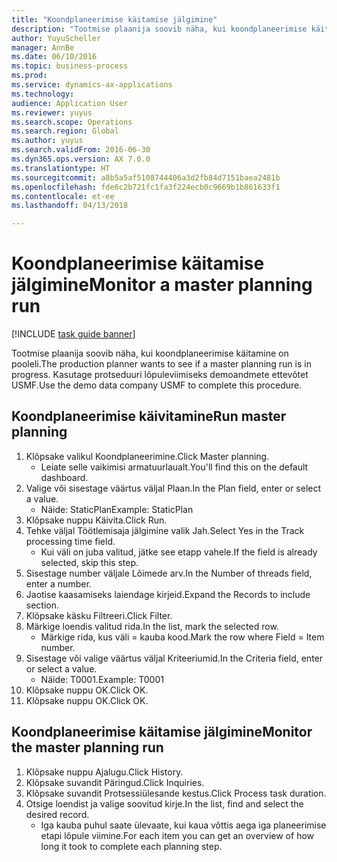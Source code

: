 ```yaml
--- 
title: "Koondplaneerimise käitamise jälgimine"
description: "Tootmise plaanija soovib näha, kui koondplaneerimise käitamine on pooleli."
author: YuyuScheller
manager: AnnBe
ms.date: 06/10/2016
ms.topic: business-process
ms.prod: 
ms.service: dynamics-ax-applications
ms.technology: 
audience: Application User
ms.reviewer: yuyus
ms.search.scope: Operations
ms.search.region: Global
ms.author: yuyus
ms.search.validFrom: 2016-06-30
ms.dyn365.ops.version: AX 7.0.0
ms.translationtype: HT
ms.sourcegitcommit: a8b5a5af5108744406a3d2fb84d7151baea2481b
ms.openlocfilehash: fde6c2b721fc1fa3f224ecb0c9669b1b861633f1
ms.contentlocale: et-ee
ms.lasthandoff: 04/13/2018

---
```

# <a name="monitor-a-master-planning-run"></a><span data-ttu-id="5a1f4-103">Koondplaneerimise käitamise jälgimine</span><span class="sxs-lookup"><span data-stu-id="5a1f4-103">Monitor a master planning run</span></span>

[!INCLUDE [task guide banner](../../includes/task-guide-banner.md)]

<span data-ttu-id="5a1f4-104">Tootmise plaanija soovib näha, kui koondplaneerimise käitamine on pooleli.</span><span class="sxs-lookup"><span data-stu-id="5a1f4-104">The production planner wants to see if a master planning run is in progress.</span></span> <span data-ttu-id="5a1f4-105">Kasutage protseduuri lõpuleviimiseks demoandmete ettevõtet USMF.</span><span class="sxs-lookup"><span data-stu-id="5a1f4-105">Use the demo data company USMF to complete this procedure.</span></span>


## <a name="run-master-planning"></a><span data-ttu-id="5a1f4-106">Koondplaneerimise käivitamine</span><span class="sxs-lookup"><span data-stu-id="5a1f4-106">Run master planning</span></span>
1. <span data-ttu-id="5a1f4-107">Klõpsake valikul Koondplaneerimine.</span><span class="sxs-lookup"><span data-stu-id="5a1f4-107">Click Master planning.</span></span>
    * <span data-ttu-id="5a1f4-108">Leiate selle vaikimisi armatuurlaualt.</span><span class="sxs-lookup"><span data-stu-id="5a1f4-108">You'll find this on the default dashboard.</span></span>  
2. <span data-ttu-id="5a1f4-109">Valige või sisestage väärtus väljal Plaan.</span><span class="sxs-lookup"><span data-stu-id="5a1f4-109">In the Plan field, enter or select a value.</span></span>
    * <span data-ttu-id="5a1f4-110">Näide: StaticPlan</span><span class="sxs-lookup"><span data-stu-id="5a1f4-110">Example: StaticPlan</span></span>  
3. <span data-ttu-id="5a1f4-111">Klõpsake nuppu Käivita.</span><span class="sxs-lookup"><span data-stu-id="5a1f4-111">Click Run.</span></span>
4. <span data-ttu-id="5a1f4-112">Tehke väljal Töötlemisaja jälgimine valik Jah.</span><span class="sxs-lookup"><span data-stu-id="5a1f4-112">Select Yes in the Track processing time field.</span></span>
    * <span data-ttu-id="5a1f4-113">Kui väli on juba valitud, jätke see etapp vahele.</span><span class="sxs-lookup"><span data-stu-id="5a1f4-113">If the field is already selected, skip this step.</span></span>  
5. <span data-ttu-id="5a1f4-114">Sisestage number väljale Lõimede arv.</span><span class="sxs-lookup"><span data-stu-id="5a1f4-114">In the Number of threads field, enter a number.</span></span>
6. <span data-ttu-id="5a1f4-115">Jaotise kaasamiseks laiendage kirjeid.</span><span class="sxs-lookup"><span data-stu-id="5a1f4-115">Expand the Records to include section.</span></span>
7. <span data-ttu-id="5a1f4-116">Klõpsake käsku Filtreeri.</span><span class="sxs-lookup"><span data-stu-id="5a1f4-116">Click Filter.</span></span>
8. <span data-ttu-id="5a1f4-117">Märkige loendis valitud rida.</span><span class="sxs-lookup"><span data-stu-id="5a1f4-117">In the list, mark the selected row.</span></span>
    * <span data-ttu-id="5a1f4-118">Märkige rida, kus väli = kauba kood.</span><span class="sxs-lookup"><span data-stu-id="5a1f4-118">Mark the row where Field = Item number.</span></span>  
9. <span data-ttu-id="5a1f4-119">Sisestage või valige väärtus väljal Kriteeriumid.</span><span class="sxs-lookup"><span data-stu-id="5a1f4-119">In the Criteria field, enter or select a value.</span></span>
    * <span data-ttu-id="5a1f4-120">Näide: T0001.</span><span class="sxs-lookup"><span data-stu-id="5a1f4-120">Example: T0001</span></span>  
10. <span data-ttu-id="5a1f4-121">Klõpsake nuppu OK.</span><span class="sxs-lookup"><span data-stu-id="5a1f4-121">Click OK.</span></span>
11. <span data-ttu-id="5a1f4-122">Klõpsake nuppu OK.</span><span class="sxs-lookup"><span data-stu-id="5a1f4-122">Click OK.</span></span>

## <a name="monitor-the-master-planning-run"></a><span data-ttu-id="5a1f4-123">Koondplaneerimise käitamise jälgimine</span><span class="sxs-lookup"><span data-stu-id="5a1f4-123">Monitor the master planning run</span></span>
1. <span data-ttu-id="5a1f4-124">Klõpsake nuppu Ajalugu.</span><span class="sxs-lookup"><span data-stu-id="5a1f4-124">Click History.</span></span>
2. <span data-ttu-id="5a1f4-125">Klõpsake suvandit Päringud.</span><span class="sxs-lookup"><span data-stu-id="5a1f4-125">Click Inquiries.</span></span>
3. <span data-ttu-id="5a1f4-126">Klõpsake suvandit Protsessiülesande kestus.</span><span class="sxs-lookup"><span data-stu-id="5a1f4-126">Click Process task duration.</span></span>
4. <span data-ttu-id="5a1f4-127">Otsige loendist ja valige soovitud kirje.</span><span class="sxs-lookup"><span data-stu-id="5a1f4-127">In the list, find and select the desired record.</span></span>
    * <span data-ttu-id="5a1f4-128">Iga kauba puhul saate ülevaate, kui kaua võttis aega iga planeerimise etapi lõpule viimine.</span><span class="sxs-lookup"><span data-stu-id="5a1f4-128">For each item you can get an overview of how long it took to complete each planning step.</span></span>  


